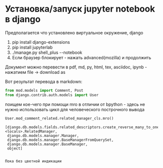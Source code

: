 Установка/запуск jupyter notebook в django
==

Предполагается что установлено виртуальное окружение, django

1. pip install django-extensions
2. pip install jupyterlab
3. ./manage.py shell_plus --notebook
4. Если браузер блокирует - нажать advanced(mozilla) и продолжить

Документ можно перевести в pdf, md, py, html, tex, asciidoc, ipynb - нажатием file -> download as

Вот результат перевода в markdown:

```python
from mod.models import Comment, Post
from django.contrib.auth.models import User
```

поищем кое-чего при помощи mro
в отличии от bpython - здесь не нужно использовать цикл для человеческого построчного вывода


```python
User.mod_comment_related.related_manager_cls.mro()
```

    [django.db.models.fields.related_descriptors.create_reverse_many_to_one_manager.<locals>.RelatedManager,
     django.db.models.manager.Manager,
     django.db.models.manager.BaseManagerFromQuerySet,
     django.db.models.manager.BaseManager,
     object]

```

Пока без цветной индикации

